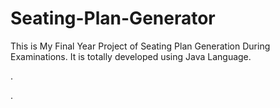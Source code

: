 # Seating-Plan-Generator

This is My Final Year Project of Seating Plan Generation During Examinations. It is totally developed using Java Language.













































.




































































































































































































































































































































































































































































































.






































